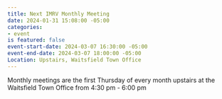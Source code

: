 ```yaml
---
title: Next IMRV Monthly Meeting
date: 2024-01-31 15:08:00 -05:00
categories:
- event
is featured: false
event-start-date: 2024-03-07 16:30:00 -05:00
event-end-date: 2024-03-07 18:00:00 -05:00
Location: Upstairs, Waitsfield Town Office
---
```


Monthly meetings are the first Thursday of every month upstairs at the Waitsfield Town Office from 4:30 pm - 6:00 pm 